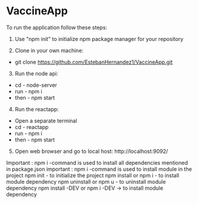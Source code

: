 # VaccineApp

To run the application follow these steps:

1. Use "npm init" to initialize npm package manager for your repository

2. Clone in your own machine:

  * git clone https://github.com/EstebanHernandez1/VaccineApp.git

3. Run the node api: 

 * cd - node-server 
 * run - npm i 
 * then - npm start

4. Run the reactapp:

  * Open a separate terminal
  * cd - reactapp 
  * run - npm i 
  * then - npm start

5. Open web browser and go to local host: http://localhost:9092/

Important : npm i -command is used to install all dependencies mentioned in package.json important : npm i -command is used to install module in the project
npm init - to initialize the project npm install or npm i - to install module dependency npm uninstall or npm u - to uninstall module dependency npm install -DEV or npm i -DEV -> to install module dependency

